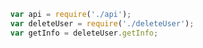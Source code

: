 ---
---
```javascript
  var api = require('./api');
  var deleteUser = require('./deleteUser');
  var getInfo = deleteUser.getInfo;
```
